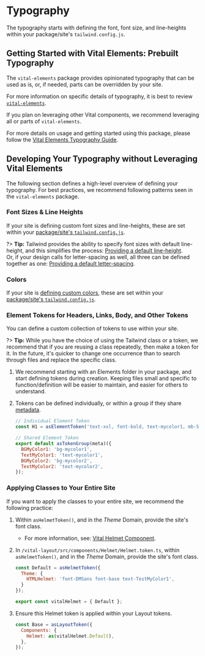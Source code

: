 # Typography

The typography starts with defining the font, font size, and line-heights within your
package/site's `tailwind.config.js`.

## Getting Started with Vital Elements: Prebuilt Typography

The `vital-elements` package provides opinionated typography that can be used as is, or, if needed,
parts can be overridden by your site.

For more information on specific details of typography, it is best to review
[`vital-elements`](https://github.com/johnsonandjohnson/Bodiless-JS/tree/main/packages/vital-elements).

If you plan on leveraging other Vital components, we recommend leveraging all or parts of
`vital-elements`.

For more details on usage and getting started using this package, please follow the [Vital Elements
Typography Guide](/VitalDesignSystem/Components/VitalElements/SiteTypography).

## Developing Your Typography without Leveraging Vital Elements

The following section defines a high-level overview of defining your typography. For best practices,
we recommend following patterns seen in the `vital-elements` package.

### Font Sizes & Line Heights

If your site is defining custom font sizes and line-heights, these are set within your
[package/site's `tailwind.config.js`](../TailwindGuide#tailwind-configuration-file).

?> **Tip:** Tailwind provides the ability to specify font sizes with default line-height, and this
simplifies the process: [Providing a default
line-height](https://tailwindcss.com/docs/font-size#providing-a-default-line-height).  
Or, if your design calls for letter-spacing as well, all three can be defined together as one:
[Providing a default
letter-spacing](https://tailwindcss.com/docs/font-size#providing-a-default-letter-spacing).

### Colors

If your site is [defining custom
colors](https://tailwindcss.com/docs/customizing-colors#adding-additional-colors), these are set
within your [package/site's `tailwind.config.js`](../TailwindGuide#tailwind-configuration-file).

### Element Tokens for Headers, Links, Body, and Other Tokens

You can define a custom collection of tokens to use within your site.

?> **Tip:** While you have the choice of using the Tailwind class or a token, we recommend that if
you are reusing a class repeatedly, then make a token for it. In the future, it's quicker to change
one occurrence than to search through files and replace the specific class.

01. We recommend starting with an Elements folder in your package, and start defining tokens during
    creation. Keeping files small and specific to function/definition will be easier to maintain,
    and easier for others to understand.

01. Tokens can be defined individually, or within a group if they share
    [metadata](/Development/Architecture/FClasses?id=metadata-and-filters).

    ```js
    // Individual Element Token
    const H1 = asElementToken('text-xxl, font-bold, text-mycolor1, mb-5 lg:mb-6');

    // Shared Element Token
    export default asTokenGroup(meta)({
      BGMyColor1: 'bg-mycolor1',
      TextMyColor1: 'text-mycolor1',
      BGMyColor2: 'bg-mycolor2',
      TextMyColor2: 'text-mycolor2',
    });
    ```

### Applying Classes to Your Entire Site

If you want to apply the classes to your entire site, we recommend the following practice:

01. Within `asHelmetToken()`, and in the _Theme_ Domain, provide the site's font class.
    - For more information, see: [Vital Helmet
      Component](/VitalDesignSystem/Components/VitalLayout/Helmet).

01. In `/vital-layout/src/components/Helmet/Helmet.token.ts`, within `asHelmetToken()`, and in the
    _Theme_ Domain, provide the site's font class.

    ```js
    const Default = asHelmetToken({
      Theme: {
        HTMLHelmet: 'font-DMSans font-base text-TestMyColor1',
      }
    });

    export const vitalHelmet = { Default };
    ```

01. Ensure this Helmet token is applied within your Layout tokens.

    ```js
    const Base = asLayoutToken({
      Components: {
        Helmet: as(vitalHelmet.Default),
      },
    });
    ```
